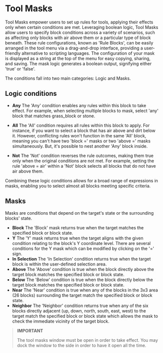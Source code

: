 # Tool Masks

Tool Masks empower users to set up rules for tools, applying their effects only when certain conditions are met. Leveraging boolean logic, Tool Masks allow users to specify block conditions across a variety of scenarios, such as affecting only blocks with air above them or a particular type of block beneath. These rule configurations, known as 'Rule Blocks', can be easily arranged in the tool menu via a drag-and-drop interface, providing a user-friendly alternative to scripting languages. The configuration of your mask is displayed as a string at the top of the menu for easy copying, sharing, and saving. The mask logic generates a boolean output, signifying either 'true' or 'false'.
    
The conditions fall into two main categories: Logic and Masks.
    
## Logic conditions
    
- **Any**
The 'Any' condition enables any rules within this block to take effect. For example, when selecting multiple blocks to mask, select 'any' block that matches grass_block or stone.

- **All**
The 'All' condition requires all rules within this block to apply. For instance, if you want to select a block that has air above and dirt below it. However, conflicting rules won't function in the same 'All' block, meaning you can't have two 'block =' masks or two 'above =' masks simultaneously. But, it's possible to nest another 'Any' block inside.

- **Not**
The 'Not' condition reverses the rule outcomes, making them true only when the original conditions are not met. For example, setting the rule 'above = air' within a 'Not' block selects all blocks that do not have air above them.
    
Combining these logic conditions allows for a broad range of expressions in masks, enabling you to select almost all blocks meeting specific criteria.
    
## Masks
    
Masks are conditions that depend on the target's state or the surrounding blocks' state.
    
- **Block**
The 'Block' mask returns true when the target matches the specified block or block state.
- **Y**
The 'Y' mask returns true when the target aligns with the given condition relating to the block's Y coordinate level. There are several conditions for the Y mask which can be modified by clicking on the '=' sign.
- **In Selection**
The 'In Selection' condition returns true when the target block is within the user-defined selection area.
- **Above**
The 'Above' condition is true when the block directly above the target block matches the specified block or block state.
- **Below**
The 'Below' condition is true when the block directly below the target block matches the specified block or block state.
- **Near**
The 'Near' condition is true when any of the blocks in the 3x3 area (26 blocks) surrounding the target match the specified block or block state.
- **Neighbor**
The 'Neighbor' condition returns true when any of the six blocks directly adjacent (up, down, north, south, east, west) to the target match the specified block or block state which allows the mask to check the immediate vicinity of the target block.

> **IMPORTANT**
> 
> The tool masks window must be open in order to take effect. You may dock the window to the side in order to have it open all the time.

